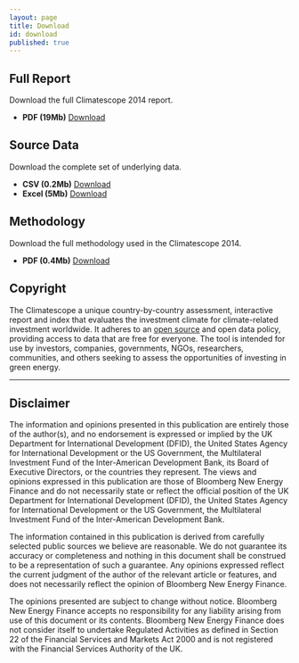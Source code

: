 ```yaml
---
layout: page
title: Download
id: download
published: true
---
```


<div class="well well-l download download-pdf">
  <h2>Full Report</h2>
  <p>Download the full Climatescope 2014 report.</p>
  <ul class="download-list">
    <li>
      <strong class="term">PDF (19Mb)</strong>
      <a href="http://global-climatescope.org/en/download/reports/climatescope-2014-report-en.pdf" title="Download full report in PDF" class="bttn bttn-success download data-download">Download</a>
    </li>
  </ul>
</div>

<div class="well well-l download download-data">
  <h2>Source Data</h2>
  <p>Download the complete set of underlying data.</p>
  <ul class="download-list">
    <li>
      <strong class="term">CSV (0.2Mb)</strong>
      <a href="http://global-climatescope.org/en/download/data/climatescope-full.csv" title="Download Climatescope data in CSV format" class="bttn bttn-success download data-download">Download</a>
    </li>
    <li>
      <strong class="term">Excel (5Mb)</strong>
      <a href="http://global-climatescope.org/en/download/model/climatescope-2014.xlsm" title="Download Climatescope model in Excel format" class="bttn bttn-success download data-download">Download</a>
    </li>
  </ul>
</div>

<!--<div class="well well-l download download-pdf">
  <h2>Press release</h2>
  <p>Download the global press release 'Global study shows clean energy activity surges in developing world'.</p>
  <ul class="download-list">
    <li>
      <strong class="term">PDF - English</strong>
      <a href="http://global-climatescope.org/en/download/docs/climatescope-2014-pressrelease.pdf" title="Download Climatescope press release (English)" class="bttn bttn-success download data-download">Download</a>
    </li>
    <li>
      <strong class="term">PDF - Portuguese</strong>
      <a href="http://global-climatescope.org/pt/download/docs/climatescope-2014-pressrelease.pdf" title="Download Climatescope press release (Portuguese)" class="bttn bttn-success download data-download">Download</a>
    </li>
  </ul>
</div>-->

<div class="well well-l download download-pdf">
  <h2>Methodology</h2>
  <p>Download the full methodology used in the Climatescope 2014.</p>
  <ul class="download-list">
    <li>
      <strong class="term">PDF (0.4Mb)</strong>
      <a href="http://global-climatescope.org/en/download/docs/climatescope-2014-methodology-en.pdf" title="Download methodology in PDF" class="bttn bttn-success download data-download">Download</a>
    </li>
  </ul>
</div>

## Copyright
The Climatescope a unique country-by-country assessment, interactive report and index that evaluates the investment climate for climate-related investment worldwide. It adheres to an [open source](http://choosealicense.com/licenses/gpl-3.0/) and open data policy, providing access to data that are free for everyone. The tool is intended for use by investors, companies, governments, NGOs, researchers, communities, and others seeking to assess the opportunities of investing in green energy.

***

## Disclaimer
The information and opinions presented in this publication are entirely those of the author(s), and no endorsement is expressed or implied by the UK Department for International Development (DFID), the United States Agency for International Development or the US Government, the Multilateral Investment Fund of the Inter-American Development Bank, its Board of Executive Directors, or the countries they represent. The views and opinions expressed in this publication are those of Bloomberg New Energy Finance and do not necessarily state or reflect the official position of the UK Department for International Development (DFID), the United States Agency for International Development or the US Government, the Multilateral Investment Fund of the Inter-American Development Bank.

The information contained in this publication is derived from carefully selected public sources we believe are reasonable. We do not guarantee its accuracy or completeness and nothing in this document shall be construed to be a representation of such a guarantee. Any opinions expressed reflect the current judgment of the author of the relevant article or features, and does not necessarily reflect the opinion of Bloomberg New Energy Finance.

The opinions presented are subject to change without notice. Bloomberg New Energy Finance accepts no responsibility for any liability arising from use of this document or its contents. Bloomberg New Energy Finance does not consider itself to undertake Regulated Activities as defined in Section 22 of the Financial Services and Markets Act 2000 and is not registered with the Financial Services Authority of the UK.